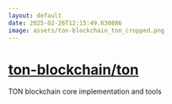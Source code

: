 ```yaml
---
layout: default
date: 2025-02-26T12:15:49.630886
image: assets/ton-blockchain_ton_cropped.png
---
```


# [ton-blockchain/ton](https://github.com/ton-blockchain/ton)

TON blockchain core implementation and tools
